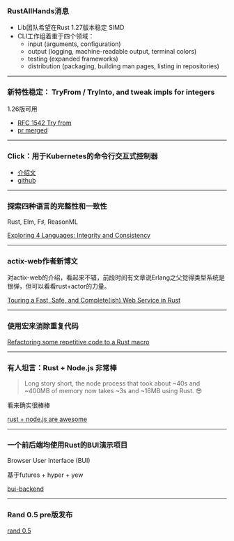 ### RustAllHands消息

- Lib团队希望在Rust 1.27版本稳定 SIMD
- CLI工作组着重于四个领域：
    - input (arguments, configuration)
    - output (logging, machine-readable output, terminal colors)
    - testing (expanded frameworks)
    - distribution (packaging, building man pages, listing in repositories)

---

### 新特性稳定： TryFrom / TryInto, and tweak impls for integers

1.26版可用

- [RFC 1542 Try from](https://github.com/rust-lang/rfcs/blob/master/text/1542-try-from.md)
- [pr merged](https://github.com/rust-lang/rust/pull/49305)

---

### Click：用于Kubernetes的命令行交互式控制器

- [介绍文](https://databricks.com/blog/2018/03/27/introducing-click-the-command-line-interactive-controller-for-kubernetes.html)
- [github](https://github.com/databricks/click)

---

### 探索四种语言的完整性和一致性

 Rust, Elm, F♯, ReasonML

[Exploring 4 Languages: Integrity and Consistency](http://www.chriskrycho.com/2018/exploring-4-languages-integrity-and-consistency.html)

---


###  actix-web作者新博文

对actix-web的介绍，看起来不错，前段时间有文章说Erlang之父觉得类型系统是银弹，但可以看看rust+actor的力量。

[Touring a Fast, Safe, and Complete(ish) Web Service in Rust](https://brandur.org/rust-web)

---


###  使用宏来消除重复代码

[Refactoring some repetitive code to a Rust macro](https://people.gnome.org/~federico/blog/refactoring-some-repetitive-code-to-a-macro.html)

---


### 有人坦言：Rust + Node.js 非常棒

> Long story short, the node process that took about ~40s and ~400MB of memory now takes ~3s and ~16MB using Rust. 😎

看来确实很棒棒

[rust + node.js are awesome](https://medium.com/@benjcal/rust-node-js-are-awesome-a50d63411773)

---

### 一个前后端均使用Rust的BUI演示项目

Browser User Interface (BUI)

基于futures + hyper + yew

[bui-backend](https://github.com/astraw/bui-backend)

---

### Rand 0.5 pre版发布

[rand 0.5](https://crates.io/crates/rand/0.5.0-pre.0)
